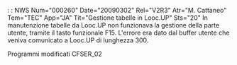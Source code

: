  :  : NWS Num="000260" Date="20090302" Rel="V2R3" Atr="M. Cattaneo" Tem="TEC" App="JA" Tit="Gestione tabelle in Looc.UP" Sts="20"
In manutenzione tabelle da Looc.UP non funzionava la gestione della parte utente, tramite il tasto
funzionale F15.
L'errore era dato dal buffer utente che veniva comunicato a Looc.UP di lunghezza 300.

Programmi modificati
CFSER_02
